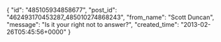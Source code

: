  {
   "id": "485105934858677",
   "post_id": "462493170453287_485010274868243",
   "from_name": "Scott Duncan",
   "message": "Is it your right not to answer?",
   "created_time": "2013-02-26T05:45:56+0000"
 }
